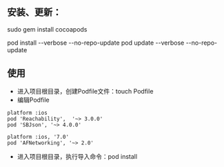 
## 安装、更新：
sudo gem install cocoapods

pod install --verbose --no-repo-update
pod update --verbose --no-repo-update


## 使用
- 进入项目根目录，创建Podfile文件：touch Podfile
- 编辑Podfile

```
platform :ios
pod 'Reachability',  '~> 3.0.0'
pod 'SBJson', '~> 4.0.0'

platform :ios, '7.0'
pod 'AFNetworking', '~> 2.0'
```

- 进入项目根目录，执行导入命令：pod install
